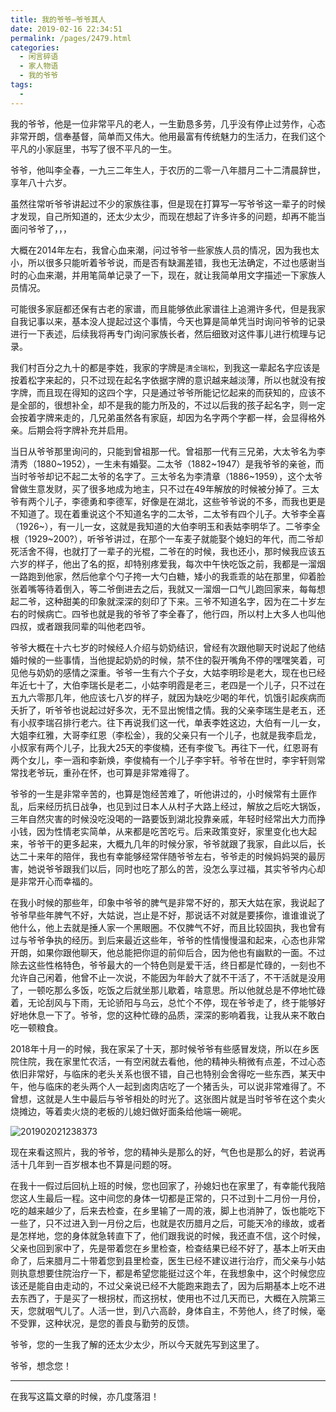 ```yaml
---
title: 我的爷爷–爷爷其人
date: 2019-02-16 22:34:51
permalink: /pages/2479.html
categories:
  - 闲言碎语
  - 家人物语
  - 我的爷爷
tags:
  - 
---
```


我的爷爷，他是一位非常平凡的老人，一生勤恳多劳，几乎没有停止过劳作，心态非常开朗，信奉基督，简单而又伟大。他用最富有传统魅力的生活力，在我们这个平凡的小家庭里，书写了很不平凡的一生。

爷爷，他叫李全春，一九三二年生人，于农历的二零一八年腊月二十二清晨辞世，享年八十六岁。

虽然往常听爷爷讲起过不少的家族往事，但是现在打算写一写爷爷这一辈子的时候才发现，自己所知道的，还太少太少，而现在想起了许多许多的问题，却再不能当面问爷爷了，，，

大概在2014年左右，我曾心血来潮，问过爷爷一些家族人员的情况，因为我也太小，所以很多只能听着爷爷说，而是否有缺漏差错，我也无法确定，不过也感谢当时的心血来潮，并用笔简单记录了一下，现在，就让我简单用文字描述一下家族人员情况。

可能很多家庭都还保有古老的家谱，而且能够依此家谱往上追溯许多代，但是我家自我记事以来，基本没人提起过这个事情，今天也算是简单凭当时询问爷爷的记录进行一下表述，后续我将再专门询问家族长者，然后细致对这件事儿进行梳理与记录。

我们村百分之九十的都是李姓，我家的字牌是`清全瑞松`，到我这一辈起名字应该是按着松字来起的，只不过现在起名字依据字牌的意识越来越淡薄，所以也就没有按字牌，而且现在得知的这四个字，只是通过爷爷所能记忆起来的而获知的，应该不是全部的，很想补全，却不是我的能力所及的，不过以后我的孩子起名字，则一定会按着字牌来走的，几兄弟虽然各有家庭，却因为名字两个字都一样，会显得格外亲。后期会将字牌补充并启用。

当日从爷爷那里询问的，只能到曾祖那一代。曾祖那一代有三兄弟，大太爷名为李清秀（1880~1952），一生未有婚娶。二太爷（1882~1947）是我爷爷的亲爸，而当时爷爷却记不起二太爷的名字了。三太爷名为李清章（1886~1959），这个太爷曾做生意发财，买了很多地成为地主，只不过在49年解放的时候被分掉了。三太爷有两个儿子，李德勇和李德军，好像是在湖北，这些爷爷说的不多，而我也更是不知道了。现在着重说这个不知道名字的二太爷，二太爷有四个儿子。大爷李全喜（1926~），有一儿一女，这就是我知道的大伯李明玉和表姑李明华了。二爷李全根（1929~200?），听爷爷讲过，在那个一车麦子就能娶个媳妇的年代，而二爷却死活舍不得，也就打了一辈子的光棍，二爷在的时候，我也还小，那时候我应该五六岁的样子，他出了名的抠，却特别疼爱我，每次中午快吃饭之前，我都是一溜烟一路跑到他家，然后他拿个勺子挎一大勺白糖，矮小的我乖乖的站在那里，仰着脸张着嘴等待着倒入，等二爷倒进去之后，我就又一溜烟一口气儿跑回家来，每每想起二爷，这种甜美的印象就深深的刻印了下来。三爷不知道名字，因为在二十岁左右的时候病亡。四爷也就是我的爷爷了李全春了，他行四，所以村上大多人也叫他四叔，或者跟我同辈的叫他老四爷。

爷爷大概在十六七岁的时候经人介绍与奶奶结识，曾经有次跟他聊天时说起了他结婚时候的一些事情，当他提起奶奶的时候，禁不住的裂开嘴角不停的嘿嘿笑着，可见他与奶奶的感情之深重。爷爷一生有六个子女，大姑李明珍是老大，现在也已经年近七十了，大伯李瑞长是老二，小姑李明霞是老三，老四是一个儿子，只不过在五九六零那几年，他应该七八岁的样子，就因为缺吃少喝的年代，饥饿引起疾病而夭折了，听爷爷也说起过好多次，无不显出惋惜之情。我的父亲李瑞生是老五，还有小叔李瑞召排行老六。往下再说我们这一代，单表李姓这边，大伯有一儿一女，大姐李红雅，大哥李红恩（李松金），我的父亲只有一个儿子，也就是我李启龙，小叔家有两个儿子，比我大25天的李俊楠，还有李俊飞。再往下一代，红恩哥有两个女儿，李一涵和李新焕，李俊楠有一个儿子李宇轩。爷爷在世时，李宇轩则常常找老爷玩，重孙在怀，也可算是非常难得了。

爷爷的一生是非常辛苦的，也算是饱经苦难了，听他讲过的，小时候常有土匪作乱，后来经历抗日战争，也见到过日本人从村子大路上经过，解放之后吃大锅饭，三年自然灾害的时候没吃没喝的一路要饭到湖北投靠亲戚，年轻时经常出大力而挣小钱，因为性情老实简单，从来都是吃苦吃亏。后来政策变好，家里变化也大起来，爷爷干的更多起来，大概九几年的时候分家，爷爷就跟了我家，自此以后，长达二十来年的陪伴，我也有幸能够经常伴随爷爷左右，爷爷走的时候妈妈哭的最厉害，她说爷爷跟我们以后，同时也吃了那么的苦，没怎么享过福，其实爷爷内心却是非常开心而幸福的。

在我小时候的那些年，印象中爷爷的脾气是非常不好的，那天大姑在家，我说起了爷爷早些年脾气不好，大姑说，岂止是不好，那说话不对就是要揍你，谁谁谁说了他什么，他上去就是捶人家一个黑眼圈。不仅脾气不好，而且比较固执，我也曾有过与爷爷争执的经历。到后来最近这些年，爷爷的性情慢慢温和起来，心态也非常开朗，如果你跟他聊天，他总能把你逗的前仰后合，因为他也有幽默的一面。不过除去这些性格特色，爷爷最大的一个特色则是爱干活，终日都是忙碌的，一刻也不允许自己闲着，他曾不止一次说，不能因为年龄大了就不干活了，不干活就是没用了，一顿吃那么多饭，吃饭之后就坐那儿歇着，啥意思。所以他就总是不停地忙碌着，无论刮风与下雨，无论骄阳与乌云，总忙个不停，现在爷爷走了，终于能够好好地休息一下了。爷爷，您的这种忙碌的品质，深深的影响着我，让我从来不敢白吃一顿粮食。

2018年十月一的时候，我在家呆了十天，那时候爷爷有些感冒发烧，所以在乡医院住院，我在家里忙农活，一有空闲就去看他，他的精神头稍微有点差，不过心态依旧非常好，与临床的老头关系也很不错，自己也特别会舍得吃一些东西，某天中午，他与临床的老头两个人一起到卤肉店吃了一个猪舌头，可以说非常难得了。不曾想，这就是人生中最后与爷爷相处的时光了。这张图片就是当时爷爷在这个卖火烧摊边，等着卖火烧的老板的儿媳妇做好面条给他端一碗呢。

![201902021238373](https://tvax2.sinaimg.cn/large/008k1Yt0ly1gs1tvd9fm9j32c03404qr.jpg)

现在来看这照片，我的爷爷，您的精神头是那么的好，气色也是那么的好，若说再活十几年到一百岁根本也不算是问题的呀。

在我十一假过后回杭上班的时候，您也回家了，孙媳妇也在家里了，有幸能代我陪您这人生最后一程。这中间您的身体一切都是正常的，只不过到十二月份一月份，吃的越来越少了，后来去检查，在乡里输了一周的液，脚上也消肿了，饭也能吃下一些了，只不过进入到一月份之后，也就是农历腊月之后，可能天冷的缘故，或者是怎样地，您的身体就急转直下了，他们跟我说的时候，我还直不信，这个时候，父亲也回到家中了，先是带着您在乡里检查，检查结果已经不好了，基本上听天由命了，后来腊月二十带着您到县里检查，医生已经不建议进行治疗，而父亲与小姑则执意想要住院治疗一下，都是希望您能挺过这个年，在我想象中，这个时候您应该还是能自由走动的，不过父亲说已经不大能跑来跑去了，因为后期基本上吃不进去东西了，于是买了一根拐杖，而这拐杖，使用也不过几天而已，大概在入院第三天，您就咽气儿了。人活一世，到八六高龄，身体自主，不劳他人，终了时候，毫不受罪，这种状况，是您的善良与勤劳的反馈。

爷爷，您的一生我了解的还太少太少，所以今天就先写到这里了。

爷爷，想念您！

------

在我写这篇文章的时候，亦几度落泪！
